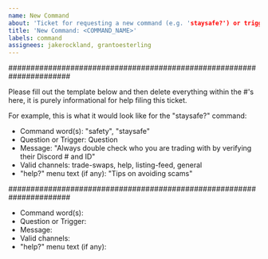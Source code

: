 ```yaml
---
name: New Command
about: 'Ticket for requesting a new command (e.g. 'staysafe?') or trigger (e.g. 'otc')'
title: 'New Command: <COMMAND_NAME>'
labels: command
assignees: jakerockland, grantoesterling
---
```


######################################################################

Please fill out the template below and then delete everything within the #'s here, it is purely informational for help filing this ticket.

For example, this is what it would look like for the "staysafe?" command:

- Command word(s): "safety", "staysafe"
- Question or Trigger: Question
- Message: "Always double check who you are trading with by verifying their Discord # and ID"
- Valid channels: trade-swaps, help, listing-feed, general
- "help?" menu text (if any): "Tips on avoiding scams"

######################################################################

- Command word(s): 
- Question or Trigger:
- Message: 
- Valid channels: 
- "help?" menu text (if any): 
